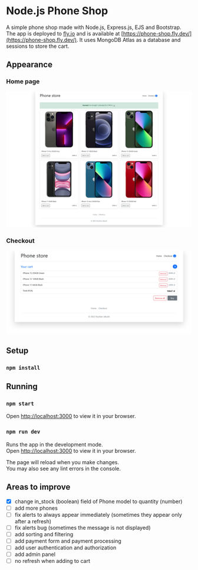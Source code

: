 # Node.js Phone Shop

A simple phone shop made with Node.js, Express.js, EJS and Bootstrap. The app is deployed to [fly.io](https://fly.io/) and is available at [https://phone-shop.fly.dev/](https://phone-shop.fly.dev/). It uses MongoDB Atlas as a database and sessions to store the cart.

## Appearance

### Home page

![image](public/img/home_page.png)

### Checkout

![image](public/img/checkout.png)

## Setup

### `npm install`

## Running
### `npm start`

Open [http://localhost:3000](http://localhost:3000) to view it in your browser.

### `npm run dev`

Runs the app in the development mode.\
Open [http://localhost:3000](http://localhost:3000) to view it in your browser.

The page will reload when you make changes.\
You may also see any lint errors in the console.

## Areas to improve

- [x] change in_stock (boolean) field of Phone model to quantity (number)
- [ ] add more phones
- [ ] fix alerts to always appear immediately (sometimes they appear only after a refresh)
- [ ] fix alerts bug (sometimes the message is not displayed)
- [ ] add sorting and filtering
- [ ] add payment form and payment processing
- [ ] add user authentication and authorization
- [ ] add admin panel
- [ ] no refresh when adding to cart
